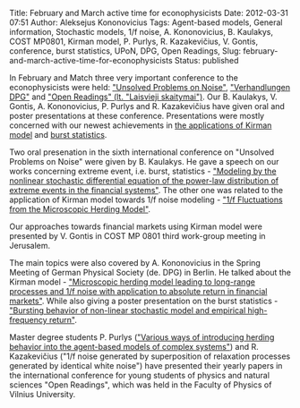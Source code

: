 Title: February and March active time for econophysicists
Date: 2012-03-31 07:51
Author: Aleksejus Kononovicius
Tags: Agent-based models, General information, Stochastic models, 1/f noise, A. Kononovicius, B. Kaulakys, COST MP0801, Kirman model, P. Purlys, R. Kazakevičius, V. Gontis, conference, burst statistics, UPoN, DPG, Open Readings,
Slug: february-and-march-active-time-for-econophysicists
Status: published

In
February and Match three very important conference to the
econophysicists were held: ["Unsolved Problems on
Noise"](http://www.saha.ac.in/cs/upon6.ecmp/Home.html), ["Verhandlungen
DPG"](http://berlin12.dpg-tagungen.de/index.html?lang=en) and ["Open
Readings" (lt. "Laisvieji skaitymai")](http://www.openreadings.eu/). Our
B. Kaulakys, V. Gontis, A. Kononovicius, P. Purlys and R. Kazakevičius
have given oral and poster presentations at these conference.
Presentations were mostly concerned with our newest achievements in [the
applications of Kirman
model](/tag/kirman-model) and [burst
statistics](/tag/burst-statistics).<!--more-->

Two oral presenation in the sixth international conference on "Unsolved
Problems on Noise" were given by B. Kaulakys. He gave a speech on our
works concerning extreme event, i.e. burst, statistics - ["Modeling by
the nonlinear stochastic differential equation of the power-law
distribution of extreme events in the financial
systems"](/uploads/2012/Kaulakys_UPoN2012_Events.pdf).
The other one was related to the application of Kirman model towards 1/f
noise modeling - ["1/f Fluctuations from the Microscopic Herding
Model"](/uploads/2012/Kaulakys_UPoN2012_Herding.pdf).

Our approaches towards financial markets using Kirman model were
presented by V. Gontis in COST MP 0801 third work-group meeting in
Jerusalem.

The main topics were also covered by A. Kononovicius in the Spring
Meeting of German Physical Society (de. DPG) in Berlin. He talked about
the Kirman model - ["Microscopic herding model leading to long-range
processes and 1/f noise with application to absolute return in financial
markets"](/uploads/2012/Kaulakys2012Verhandlungen.pdf).
While also giving a poster presentation on the burst statistics -
["Bursting behavior of non-linear stochastic model and empirical
high-frequency
return"](/uploads/2012/Kononovicius2012Verhandlungen.pdf).

Master degree students P. Purlys (["Various ways of introducing herding
behavior into the agent-based models of complex
systems"](/uploads/2012/Purlys2012OR.pdf))
and R. Kazakevičius ("1/f noise generated by superposition of relaxation
processes generated by identical white noise") have presented their
yearly papers in the international conference for young students of
physics and natural sciences "Open Readings", which was held in the
Faculty of Physics of Vilnius University.
